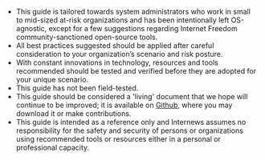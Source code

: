 
- This guide is tailored towards system administrators who work in small to mid-sized at-risk organizations and has been intentionally left OS-agnostic, except for a few suggestions regarding Internet Freedom community-sanctioned open-source tools.
- All best practices suggested should be applied after careful consideration to your organization’s scenario and risk posture.
- With constant innovations in technology, resources and tools recommended should be tested and verified before they are adopted for your unique scenario.
- This guide has not been field-tested.
- This guide should be considered a 'living' document that we hope will continue to be improved; it is available on [Github](https://github.com/OpenInternet/System_Administrator_Guide_Text), where you may download it or make contributions.
- This guide is intended as a reference only and Internews assumes no responsibility for the safety and security of persons or organizations using recommended tools or resources either in a personal or professional capacity.

 
